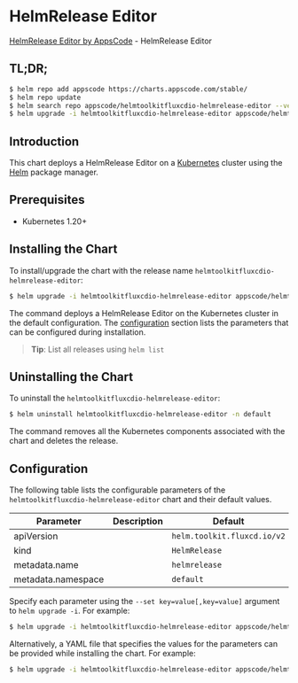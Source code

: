 # HelmRelease Editor

[HelmRelease Editor by AppsCode](https://appscode.com) - HelmRelease Editor

## TL;DR;

```bash
$ helm repo add appscode https://charts.appscode.com/stable/
$ helm repo update
$ helm search repo appscode/helmtoolkitfluxcdio-helmrelease-editor --version=v0.22.0
$ helm upgrade -i helmtoolkitfluxcdio-helmrelease-editor appscode/helmtoolkitfluxcdio-helmrelease-editor -n default --create-namespace --version=v0.22.0
```

## Introduction

This chart deploys a HelmRelease Editor on a [Kubernetes](http://kubernetes.io) cluster using the [Helm](https://helm.sh) package manager.

## Prerequisites

- Kubernetes 1.20+

## Installing the Chart

To install/upgrade the chart with the release name `helmtoolkitfluxcdio-helmrelease-editor`:

```bash
$ helm upgrade -i helmtoolkitfluxcdio-helmrelease-editor appscode/helmtoolkitfluxcdio-helmrelease-editor -n default --create-namespace --version=v0.22.0
```

The command deploys a HelmRelease Editor on the Kubernetes cluster in the default configuration. The [configuration](#configuration) section lists the parameters that can be configured during installation.

> **Tip**: List all releases using `helm list`

## Uninstalling the Chart

To uninstall the `helmtoolkitfluxcdio-helmrelease-editor`:

```bash
$ helm uninstall helmtoolkitfluxcdio-helmrelease-editor -n default
```

The command removes all the Kubernetes components associated with the chart and deletes the release.

## Configuration

The following table lists the configurable parameters of the `helmtoolkitfluxcdio-helmrelease-editor` chart and their default values.

|     Parameter      | Description |                Default                 |
|--------------------|-------------|----------------------------------------|
| apiVersion         |             | <code>helm.toolkit.fluxcd.io/v2</code> |
| kind               |             | <code>HelmRelease</code>               |
| metadata.name      |             | <code>helmrelease</code>               |
| metadata.namespace |             | <code>default</code>                   |


Specify each parameter using the `--set key=value[,key=value]` argument to `helm upgrade -i`. For example:

```bash
$ helm upgrade -i helmtoolkitfluxcdio-helmrelease-editor appscode/helmtoolkitfluxcdio-helmrelease-editor -n default --create-namespace --version=v0.22.0 --set apiVersion=helm.toolkit.fluxcd.io/v2
```

Alternatively, a YAML file that specifies the values for the parameters can be provided while
installing the chart. For example:

```bash
$ helm upgrade -i helmtoolkitfluxcdio-helmrelease-editor appscode/helmtoolkitfluxcdio-helmrelease-editor -n default --create-namespace --version=v0.22.0 --values values.yaml
```
